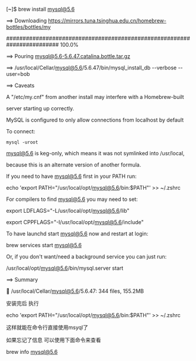 [~]$ brew install mysql@5.6                                                    

==> Downloading https://mirrors.tuna.tsinghua.edu.cn/homebrew-bottles/bottles/my

######################################################################## 100.0%

==> Pouring mysql@5.6-5.6.47.catalina.bottle.tar.gz

==> /usr/local/Cellar/mysql@5.6/5.6.47/bin/mysql_install_db --verbose --user=bob

==> Caveats

A "/etc/my.cnf" from another install may interfere with a Homebrew-built

server starting up correctly.



MySQL is configured to only allow connections from localhost by default



To connect:

    mysql -uroot



mysql@5.6 is keg-only, which means it was not symlinked into /usr/local,

because this is an alternate version of another formula.



If you need to have mysql@5.6 first in your PATH run:

  echo 'export PATH="/usr/local/opt/mysql@5.6/bin:$PATH"' >> ~/.zshrc



For compilers to find mysql@5.6 you may need to set:

  export LDFLAGS="-L/usr/local/opt/mysql@5.6/lib"

  export CPPFLAGS="-I/usr/local/opt/mysql@5.6/include"





To have launchd start mysql@5.6 now and restart at login:

  brew services start mysql@5.6

Or, if you don't want/need a background service you can just run:

  /usr/local/opt/mysql@5.6/bin/mysql.server start

==> Summary

🍺  /usr/local/Cellar/mysql@5.6/5.6.47: 344 files, 155.2MB       







安装完后 执行



echo 'export PATH="/usr/local/opt/mysql@5.6/bin:$PATH"' >> ~/.zshrc



这样就能在命令行直接使用msyql了





如果忘记了信息 可以使用下面命令来查看



brew info mysql@5.6                                                                

